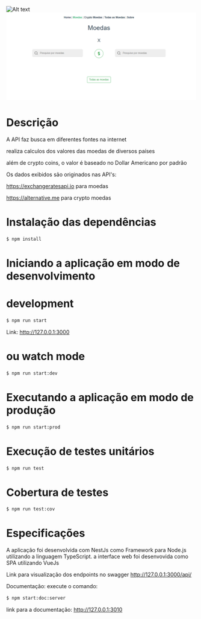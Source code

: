 



![Alt text](images/app.png?raw=true "App")
![Alt text](documentation/images/app.png?raw=true "App")



# Descrição

A API faz busca em diferentes fontes na internet

realiza calculos dos valores das moedas de diversos países

além de crypto coins, o valor é baseado no Dollar Americano por padrão


Os dados exibidos são originados nas API's:

https://exchangeratesapi.io
para moedas

https://alternative.me
para crypto moedas


# Instalação das dependências
```bash
$ npm install
```

# Iniciando a aplicação em modo de desenvolvimento

# development
```bash
$ npm run start
```
Link: http://127.0.0.1:3000

# ou watch mode
```bash
$ npm run start:dev
```

# Executando a aplicação em modo de produção
```bash
$ npm run start:prod
```

# Execução de testes unitários
```bash
$ npm run test
```
# Cobertura de testes
```bash
$ npm run test:cov
```

# Especificações
 A aplicação foi desenvolvida com NestJs como Framework para Node.js
utilizando a linguagem TypeScript.
a interface web foi desenvovida como SPA utilizando VueJs

Link para visualização dos endpoints no swagger
http://127.0.0.1:3000/api/

Documentação:
execute o comando:
```bash
$ npm start:doc:server
```
link para a documentação: http://127.0.0.1:3010
